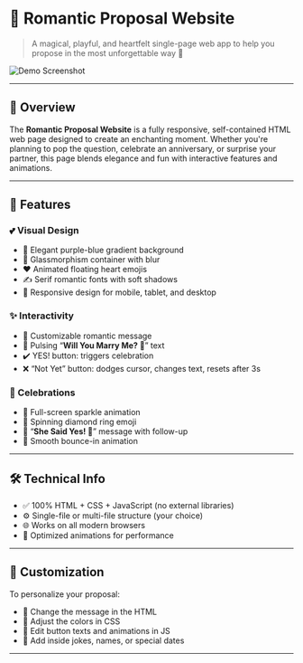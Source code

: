 # 💍 Romantic Proposal Website

> A magical, playful, and heartfelt single-page web app to help you propose in the most unforgettable way 💖

![Demo Screenshot](demo.png) <!-- Add a screenshot of the app -->

---

## 🌟 Overview

The **Romantic Proposal Website** is a fully responsive, self-contained HTML web page designed to create an enchanting moment. Whether you're planning to pop the question, celebrate an anniversary, or surprise your partner, this page blends elegance and fun with interactive features and animations.

---

## 🎨 Features

### 💕 Visual Design
- 🌈 Elegant purple-blue gradient background
- 💎 Glassmorphism container with blur
- ❤️ Animated floating heart emojis
- ✍️ Serif romantic fonts with soft shadows
- 📱 Responsive design for mobile, tablet, and desktop

### ✨ Interactivity
- 💬 Customizable romantic message
- 💍 Pulsing “**Will You Marry Me? 💍**” text
- ✔️ YES! button: triggers celebration
- ❌ “Not Yet” button: dodges cursor, changes text, resets after 3s

### 🎉 Celebrations
- 🎇 Full-screen sparkle animation
- 💍 Spinning diamond ring emoji
- 🎊 “**She Said Yes! 🎉**” message with follow-up
- 🪩 Smooth bounce-in animation

---

## 🛠 Technical Info

- ✅ 100% HTML + CSS + JavaScript (no external libraries)
- ⚙️ Single-file or multi-file structure (your choice)
- 🌐 Works on all modern browsers
- 🚀 Optimized animations for performance

---

## 🧩 Customization

To personalize your proposal:

- 💬 Change the message in the HTML
- 🎨 Adjust the colors in CSS
- 📝 Edit button texts and animations in JS
- 🤣 Add inside jokes, names, or special dates

---
<!-- now try this leave the review -->

